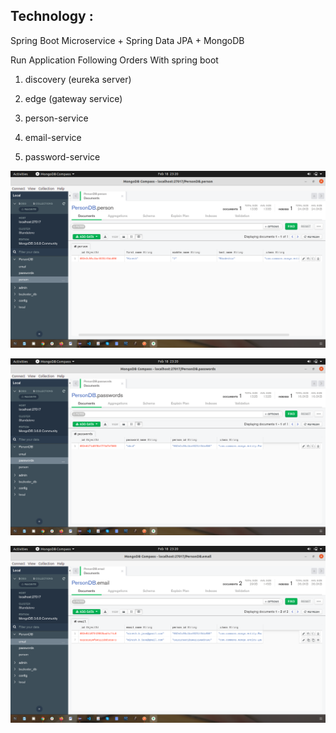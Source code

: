 Technology :
------------

Spring Boot Microservice + Spring Data JPA + MongoDB

Run Application Following Orders With spring boot

1) discovery (eureka server)

2) edge (gateway service)

3) person-service 

4) email-service

5) password-service

![alt text](https://raw.githubusercontent.com/nxsol-india/Microservice-Mongo/main/MongoComposePicture/Screenshot%20from%202021-02-18%2023-20-04.png)

![alt text](https://github.com/nxsol-india/Microservice-Mongo/blob/main/MongoComposePicture/Screenshot%20from%202021-02-18%2023-20-10.png)

![alt text](https://github.com/nxsol-india/Microservice-Mongo/blob/main/MongoComposePicture/Screenshot%20from%202021-02-18%2023-20-13.png)
